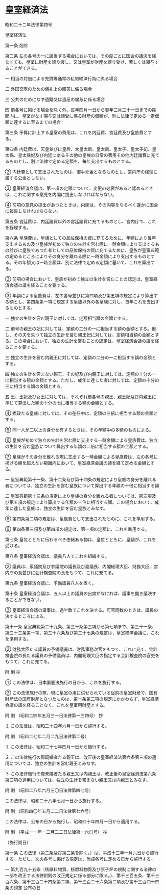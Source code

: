 # 皇室経済法

昭和二十二年法律第四号

皇室経済法

第一条 削除

第二条 左の各号の一に該当する場合においては、その度ごとに国会の議決を経なくても、皇室に財産を譲り渡し、又は皇室が財産を譲り受け、若しくは賜与することができる。

一 相当の対価による売買等通常の私的経済行為に係る場合

二 外国交際のための儀礼上の贈答に係る場合

三 公共のためになす遺贈又は遺産の賜与に係る場合

四 前各号に掲げる場合を除く外、毎年四月一日から翌年三月三十一日までの期間内に、皇室がなす賜与又は譲受に係る財産の価額が、別に法律で定める一定価額に達するに至るまでの場合

第三条 予算に計上する皇室の費用は、これを内廷費、宮廷費及び皇族費とする。

第四条 内廷費は、天皇並びに皇后、太皇太后、皇太后、皇太子、皇太子妃、皇太孫、皇太孫妃及び内廷にあるその他の皇族の日常の費用その他内廷諸費に充てるものとし、別に法律で定める定額を、毎年支出するものとする。

② 内廷費として支出されたものは、御手元金となるものとし、宮内庁の経理に属する公金としない。

③ 皇室経済会議は、第一項の定額について、変更の必要があると認めるときは、これに関する意見を内閣に提出しなければならない。

④ 前項の意見の提出があつたときは、内閣は、その内容をなるべく速かに国会に報告しなければならない。

第五条 宮廷費は、内廷諸費以外の宮廷諸費に充てるものとし、宮内庁で、これを経理する。

第六条 皇族費は、皇族としての品位保持の資に充てるために、年額により毎年支出するもの及び皇族が初めて独立の生計を営む際に一時金額により支出するもの並びに皇族であつた者としての品位保持の資に充てるために、皇族が皇室典範の定めるところによりその身分を離れる際に一時金額により支出するものとする。その年額又は一時金額は、別に法律で定める定額に基いて、これを算出する。

② 前項の場合において、皇族が初めて独立の生計を営むことの認定は、皇室経済会議の議を経ることを要する。

③ 年額による皇族費は、左の各号並びに第四項及び第五項の規定により算出する額とし、第四条第一項に規定する皇族以外の各皇族に対し、毎年これを支出するものとする。

一 独立の生計を営む親王に対しては、定額相当額の金額とする。

二 前号の親王の妃に対しては、定額の二分の一に相当する額の金額とする。但し、その夫を失つて独立の生計を営む親王妃に対しては、定額相当額の金額とする。この場合において、独立の生計を営むことの認定は、皇室経済会議の議を経ることを要する。

三 独立の生計を営む内親王に対しては、定額の二分の一に相当する額の金額とする。

四 独立の生計を営まない親王、その妃及び内親王に対しては、定額の十分の一に相当する額の金額とする。ただし、成年に達した者に対しては、定額の十分の三に相当する額の金額とする。

五 王、王妃及び女王に対しては、それぞれ前各号の親王、親王妃及び内親王に準じて算出した額の十分の七に相当する額の金額とする。

④ 摂政たる皇族に対しては、その在任中は、定額の三倍に相当する額の金額とする。

⑤ 同一人が二以上の身分を有するときは、その年額中の多額のものによる。

⑥ 皇族が初めて独立の生計を営む際に支出する一時金額による皇族費は、独立の生計を営む皇族について算出する年額の二倍に相当する額の金額とする。

⑦ 皇族がその身分を離れる際に支出する一時金額による皇族費は、左の各号に掲げる額を超えない範囲内において、皇室経済会議の議を経て定める金額とする。

一 皇室典範第十一条、第十二条及び第十四条の規定により皇族の身分を離れる者については、独立の生計を営む皇族について算出する年額の十倍に相当する額

二 皇室典範第十三条の規定により皇族の身分を離れる者については、第三項及び第五項の規定により算出する年額の十倍に相当する額。この場合において、成年に達した皇族は、独立の生計を営む皇族とみなす。

⑧ 第四条第二項の規定は、皇族費として支出されたものに、これを準用する。

⑨ 第四条第三項及び第四項の規定は、第一項の定額に、これを準用する。

第七条 皇位とともに伝わるべき由緒ある物は、皇位とともに、皇嗣が、これを受ける。

第八条 皇室経済会議は、議員八人でこれを組織する。

② 議員は、衆議院及び参議院の議長及び副議長、内閣総理大臣、財務大臣、宮内庁の長並びに会計検査院の長をもつて、これに充てる。

第九条 皇室経済会議に、予備議員八人を置く。

第十条 皇室経済会議は、五人以上の議員の出席がなければ、議事を開き議決することができない。

② 皇室経済会議の議事は、過半数でこれを決する。可否同数のときは、議長の決するところによる。

第十一条 皇室典範第二十九条、第三十条第三項から第七項まで、第三十一条、第三十三条第一項、第三十六条及び第三十七条の規定は、皇室経済会議に、これを準用する。

② 財務大臣たる議員の予備議員は、財務事務次官をもつて、これに充て、会計検査院の長たる議員の予備議員は、内閣総理大臣の指定する会計検査院の官吏をもつて、これに充てる。

附 則 抄

① この法律は、日本国憲法施行の日から、これを施行する。

② この法律施行の際、現に皇室の用に供せられている従前の皇室財産で、国有財産法の国有財産となつたものは、第一条第二項の規定にかかわらず、皇室経済会議の議を経ることなく、これを皇室用財産とする。

附 則 （昭和二四年五月三一日法律第一三四号） 抄

１ この法律は、昭和二十四年六月一日から施行する。

附 則 （昭和二七年二月二九日法律第二号）

１ この法律は、昭和二十七年四月一日から施行する。

２ この法律施行の際既婚者たる親王は、改正後の皇室経済法第六条第三項の適用については、独立の生計を営む親王とみなす。

３ この法律施行の際未婚者たる親王又は内親王は、改正後の皇室経済法第六条第三項の適用については、独立の生計を営まない親王又は内親王とみなす。

附 則 （昭和二八年六月三〇日法律第四七号）

この法律は、昭和二十八年七月一日から施行する。

附 則 （昭和四〇年五月二二日法律第七六号）

この法律は、公布の日から施行し、昭和四十年四月一日から適用する。

附 則 （平成一一年一二月二二日法律第一六〇号） 抄

（施行期日）

第一条 この法律（第二条及び第三条を除く。）は、平成十三年一月六日から施行する。ただし、次の各号に掲げる規定は、当該各号に定める日から施行する。

一 第九百九十五条（核原料物質、核燃料物質及び原子炉の規制に関する法律の一部を改正する法律附則の改正規定に係る部分に限る。）、第千三百五条、第千三百六条、第千三百二十四条第二項、第千三百二十六条第二項及び第千三百四十四条の規定 公布の日
